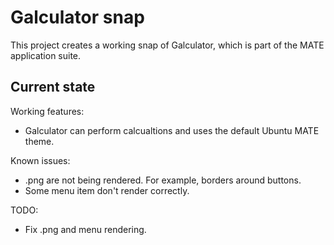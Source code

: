 # Galculator snap

This project creates a working snap of Galculator, which is part of the
MATE application suite.

## Current state

Working features:

 * Galculator can perform calcualtions and uses the default Ubuntu MATE
 theme.

Known issues:

  * .png are not being rendered. For example, borders around buttons.
  * Some menu item don't render correctly.

TODO:

  * Fix .png and menu rendering.